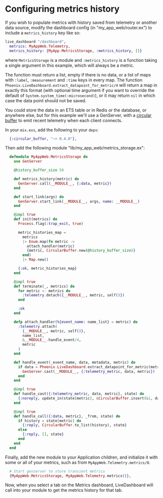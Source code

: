 # Configuring metrics history

If you wish to populate metrics with history saved from telemetry or another data source,
modify the dashboard config (in "my_app_web/router.ex") to include a `metrics_history` key like so:

```elixir
live_dashboard "/dashboard",
  metrics: MyAppWeb.Telemetry,
  metrics_history: {MyApp.MetricsStorage, :metrics_history, []}
```

where `MetricsStorage` is a module and `:metrics_history` is a function taking a single argument in this example, which will always be a metric.

The function must return a list, empty if there is no data, or a list of maps with `:label`, `:measurement` and `:time` keys in every map. The function `Phoenix.LiveDashboard.extract_datapoint_for_metric/4` will return a map in exactly this format (with optional time argument if you want to override the default of `System.system_time(:microsecond)`), or it may return `nil` in which case the data point should not be saved.

You could store the data in an ETS table or in Redis or the database, or anywhere else, but for this example we'll use a GenServer, with a [circular buffer](https://en.wikipedia.org/wiki/Circular_buffer) to emit recent telemetry when each client connects.

In your `mix.exs`, add the following to your `deps`:

```elixir
  {:circular_buffer, "~> 0.4.0"},
```

Then add the following module "lib/my_app_web/metrics_storage.ex":

```elixir
  defmodule MyAppWeb.MetricsStorage do
    use GenServer

    @history_buffer_size 50

    def metrics_history(metric) do
      GenServer.call(__MODULE__, {:data, metric})
    end

    def start_link(args) do
      GenServer.start_link(__MODULE__, args, name: __MODULE__)
    end

    @impl true
    def init(metrics) do
      Process.flag(:trap_exit, true)

      metric_histories_map =
        metrics
        |> Enum.map(fn metric ->
          attach_handler(metric)
          {metric, CircularBuffer.new(@history_buffer_size)}
        end)
        |> Map.new()

      {:ok, metric_histories_map}
    end

    @impl true
    def terminate(_, metrics) do
      for metric <- metrics do
        :telemetry.detach({__MODULE__, metric, self()})
      end

      :ok
    end

    defp attach_handler(%{event_name: name_list} = metric) do
      :telemetry.attach(
        {__MODULE__, metric, self()},
        name_list,
        &__MODULE__.handle_event/4,
        metric
      )
    end

    def handle_event(_event_name, data, metadata, metric) do
      if data = Phoenix.LiveDashboard.extract_datapoint_for_metric(metric, data, metadata) do
        GenServer.cast(__MODULE__, {:telemetry_metric, data, metric})
      end
    end

    @impl true
    def handle_cast({:telemetry_metric, data, metric}, state) do
      {:noreply, update_in(state[metric], &CircularBuffer.insert(&1, data))}
    end

    @impl true
    def handle_call({:data, metric}, _from, state) do
      if history = state[metric] do
        {:reply, CircularBuffer.to_list(history), state}
      else
        {:reply, [], state}
      end
    end
  end
```

Finally, add the new module to your Application children, and initialize it with some or all of your metrics, such as from `MyAppWeb.Telemetry.metrics/0`.

```elixir
  # Start genserver to store transient metrics
  {MyAppWeb.MetricsStorage, MyAppWeb.Telemetry.metrics()},
```

Now, when you select a tab on the Metrics dashboard, LiveDashboard will call into your module to get the metrics history for that tab.
